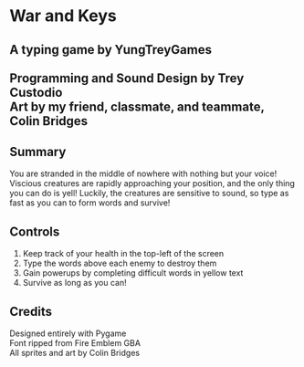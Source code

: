 #  War and Keys
A typing game by YungTreyGames<br><br>
Programming and Sound Design by Trey Custodio<br>
Art by my friend, classmate, and teammate, Colin Bridges
-

##  Summary
You are stranded in the middle of nowhere with nothing but your voice! 
Viscious creatures are rapidly approaching your position, 
and the only thing you can do is yell!
Luckily, the creatures are sensitive to sound,
so type as fast as you can to form words and survive!

##  Controls
1. Keep track of your health in the top-left of the screen
2. Type the words above each enemy to destroy them
3. Gain powerups by completing difficult words in yellow text
4. Survive as long as you can!

##  Credits
Designed entirely with Pygame<br>
Font ripped from Fire Emblem GBA<br>
All sprites and art by Colin Bridges<br>
